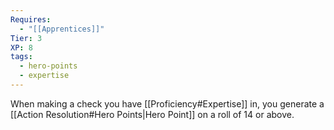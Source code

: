```yaml
---
Requires:
  - "[[Apprentices]]"
Tier: 3
XP: 8
tags:
  - hero-points
  - expertise
---
```

When making a check you have [[Proficiency#Expertise]] in, you generate a [[Action Resolution#Hero Points|Hero Point]] on a roll of 14 or above.